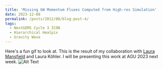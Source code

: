 ```yaml
---
title: 'Missing GW Momentum Fluxes Computed from High-res Simulation'
date: 2023-12-08
permalink: /posts/2012/08/blog-post-4/
tags:
  - NextGEMS Cycle 3 ICON
  - Hierarchical Healpix
  - Gravity Wave
---
```


Here's a fun gif to look at. This is the result of my collaboration with [Laura Mansfield](https://lm2612.github.io/) and Laura Köhler. 
I will be presenting this work at AGU 2023 next week. 
![Alt Text](/files/icon_gif1.gif)

